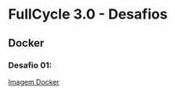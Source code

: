 # FullCycle 3.0 - Desafios

## Docker

### Desafio 01:
[Imagem Docker](https://hub.docker.com/repository/docker/carloseduribeiro/codeeducation)
